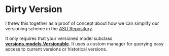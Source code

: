 # Dirty Version

I threw this together as a proof of concept about how we can simplify our versioning scheme in the [ASU Repository](http://repository.asu.edu).

It only requires that your versioned model subclass [**versions.models.Versionable**](versions/models.py). It uses a custom manager for querying easy access to current versions or historical versions. 




